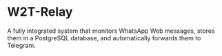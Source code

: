 # W2T-Relay
A fully integrated system that monitors WhatsApp Web messages, stores them in a PostgreSQL database, and automatically forwards them to Telegram.
